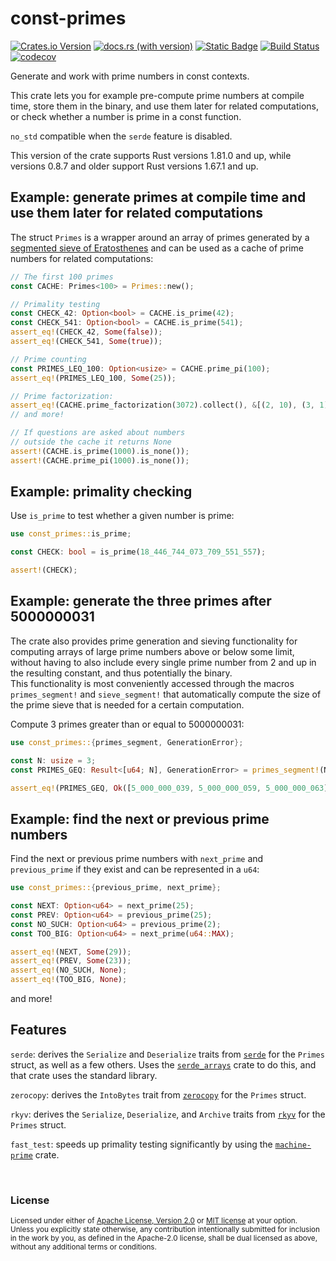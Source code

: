 # const-primes

[![Crates.io Version](https://img.shields.io/crates/v/const_primes?logo=rust)](https://crates.io/crates/const-primes)
[![docs.rs (with version)](https://img.shields.io/docsrs/const-primes/latest?logo=docs.rs&label=docs.rs)](https://docs.rs/const-primes/latest/const_primes/)
[![Static Badge](https://img.shields.io/badge/github-JSorngard%2Fconst--primes-8da0cb?logo=github)](https://github.com/JSorngard/const-primes)
[![Build Status](https://github.com/JSorngard/const-primes/actions/workflows/rust.yml/badge.svg)](https://github.com/JSorngard/const-primes/actions/workflows/rust.yml)
[![codecov](https://codecov.io/gh/JSorngard/const-primes/graph/badge.svg?token=KXBSRZ71Q0)](https://codecov.io/gh/JSorngard/const-primes)

Generate and work with prime numbers in const contexts.

This crate lets you for example pre-compute prime numbers at compile time, store
them in the binary, and use them later for related computations,
or check whether a number is prime in a const function.

`no_std` compatible when the `serde` feature is disabled.

This version of the crate supports Rust versions 1.81.0 and up,
while versions 0.8.7 and older support Rust versions 1.67.1 and up.

## Example: generate primes at compile time and use them later for related computations

The struct `Primes` is a wrapper around an array of primes generated by a
[segmented sieve of Eratosthenes](https://en.wikipedia.org/wiki/Sieve_of_Eratosthenes#Segmented_sieve)
and can be used as a cache of prime numbers for related computations:

```rust
// The first 100 primes
const CACHE: Primes<100> = Primes::new();

// Primality testing
const CHECK_42: Option<bool> = CACHE.is_prime(42);
const CHECK_541: Option<bool> = CACHE.is_prime(541);
assert_eq!(CHECK_42, Some(false));
assert_eq!(CHECK_541, Some(true));

// Prime counting
const PRIMES_LEQ_100: Option<usize> = CACHE.prime_pi(100);
assert_eq!(PRIMES_LEQ_100, Some(25));

// Prime factorization:
assert_eq!(CACHE.prime_factorization(3072).collect(), &[(2, 10), (3, 1)])
// and more!

// If questions are asked about numbers
// outside the cache it returns None
assert!(CACHE.is_prime(1000).is_none());
assert!(CACHE.prime_pi(1000).is_none());
```

## Example: primality checking

Use `is_prime` to test whether a given number is prime:

```rust
use const_primes::is_prime;

const CHECK: bool = is_prime(18_446_744_073_709_551_557);

assert!(CHECK);
```

## Example: generate the three primes after 5000000031

The crate also provides prime generation and sieving functionality for computing
arrays of large prime numbers above or below some limit, without having to also
include every single prime number from 2 and up in the resulting constant,
and thus potentially the binary.  
This functionality is most conveniently accessed through the macros `primes_segment!`
and `sieve_segment!` that automatically compute the size of the prime sieve that
is needed for a certain computation.

Compute 3 primes greater than or equal to 5000000031:

```rust
use const_primes::{primes_segment, GenerationError};

const N: usize = 3;
const PRIMES_GEQ: Result<[u64; N], GenerationError> = primes_segment!(N; >= 5_000_000_031);

assert_eq!(PRIMES_GEQ, Ok([5_000_000_039, 5_000_000_059, 5_000_000_063]));
```

## Example: find the next or previous prime numbers

Find the next or previous prime numbers with `next_prime` and `previous_prime`
if they exist and can be represented in a `u64`:

```rust
use const_primes::{previous_prime, next_prime};

const NEXT: Option<u64> = next_prime(25);
const PREV: Option<u64> = previous_prime(25);
const NO_SUCH: Option<u64> = previous_prime(2);
const TOO_BIG: Option<u64> = next_prime(u64::MAX);

assert_eq!(NEXT, Some(29));
assert_eq!(PREV, Some(23));
assert_eq!(NO_SUCH, None);
assert_eq!(TOO_BIG, None);
```

and more!

## Features

`serde`: derives the `Serialize` and `Deserialize` traits from [`serde`](https://crates.io/crates/serde)
for the `Primes` struct, as well as a few others.
Uses the [`serde_arrays`](https://crates.io/crates/serde_arrays)
crate to do this, and that crate uses the standard library.

`zerocopy`: derives the `IntoBytes` trait from [`zerocopy`](https://crates.io/crates/zerocopy)
for the `Primes` struct.

`rkyv`: derives the `Serialize`, `Deserialize`, and `Archive` traits from
[`rkyv`](https://crates.io/crates/rkyv) for the `Primes` struct.

`fast_test`: speeds up primality testing significantly by using the
[`machine-prime`](https://crates.io/crates/machine-prime) crate.

<br>

### License

<sup>
Licensed under either of <a href="LICENSE-APACHE">Apache License, Version
2.0</a> or <a href="LICENSE-MIT">MIT license</a> at your option.
</sup>

<br>

<sub>
Unless you explicitly state otherwise, any contribution intentionally submitted
for inclusion in the work by you, as defined in the Apache-2.0 license, shall be
dual licensed as above, without any additional terms or conditions.
</sub>
